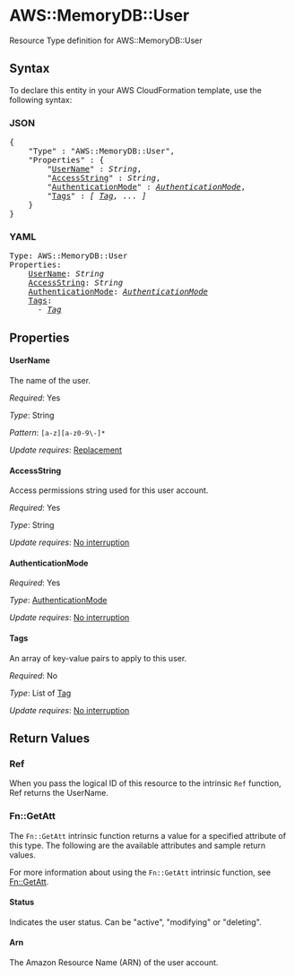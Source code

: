 # AWS::MemoryDB::User

Resource Type definition for AWS::MemoryDB::User

## Syntax

To declare this entity in your AWS CloudFormation template, use the following syntax:

### JSON

<pre>
{
    "Type" : "AWS::MemoryDB::User",
    "Properties" : {
        "<a href="#username" title="UserName">UserName</a>" : <i>String</i>,
        "<a href="#accessstring" title="AccessString">AccessString</a>" : <i>String</i>,
        "<a href="#authenticationmode" title="AuthenticationMode">AuthenticationMode</a>" : <i><a href="authenticationmode.md">AuthenticationMode</a></i>,
        "<a href="#tags" title="Tags">Tags</a>" : <i>[ <a href="tag.md">Tag</a>, ... ]</i>
    }
}
</pre>

### YAML

<pre>
Type: AWS::MemoryDB::User
Properties:
    <a href="#username" title="UserName">UserName</a>: <i>String</i>
    <a href="#accessstring" title="AccessString">AccessString</a>: <i>String</i>
    <a href="#authenticationmode" title="AuthenticationMode">AuthenticationMode</a>: <i><a href="authenticationmode.md">AuthenticationMode</a></i>
    <a href="#tags" title="Tags">Tags</a>: <i>
      - <a href="tag.md">Tag</a></i>
</pre>

## Properties

#### UserName

The name of the user.

_Required_: Yes

_Type_: String

_Pattern_: <code>[a-z][a-z0-9\\-]*</code>

_Update requires_: [Replacement](https://docs.aws.amazon.com/AWSCloudFormation/latest/UserGuide/using-cfn-updating-stacks-update-behaviors.html#update-replacement)

#### AccessString

Access permissions string used for this user account.

_Required_: Yes

_Type_: String

_Update requires_: [No interruption](https://docs.aws.amazon.com/AWSCloudFormation/latest/UserGuide/using-cfn-updating-stacks-update-behaviors.html#update-no-interrupt)

#### AuthenticationMode

_Required_: Yes

_Type_: <a href="authenticationmode.md">AuthenticationMode</a>

_Update requires_: [No interruption](https://docs.aws.amazon.com/AWSCloudFormation/latest/UserGuide/using-cfn-updating-stacks-update-behaviors.html#update-no-interrupt)

#### Tags

An array of key-value pairs to apply to this user.

_Required_: No

_Type_: List of <a href="tag.md">Tag</a>

_Update requires_: [No interruption](https://docs.aws.amazon.com/AWSCloudFormation/latest/UserGuide/using-cfn-updating-stacks-update-behaviors.html#update-no-interrupt)

## Return Values

### Ref

When you pass the logical ID of this resource to the intrinsic `Ref` function, Ref returns the UserName.

### Fn::GetAtt

The `Fn::GetAtt` intrinsic function returns a value for a specified attribute of this type. The following are the available attributes and sample return values.

For more information about using the `Fn::GetAtt` intrinsic function, see [Fn::GetAtt](https://docs.aws.amazon.com/AWSCloudFormation/latest/UserGuide/intrinsic-function-reference-getatt.html).

#### Status

Indicates the user status. Can be "active", "modifying" or "deleting".

#### Arn

The Amazon Resource Name (ARN) of the user account.

